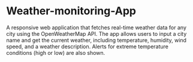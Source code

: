 # Weather-monitoring-App
A responsive web application that fetches real-time weather data for any city using the OpenWeatherMap API. The app allows users to input a city name and get the current weather, including temperature, humidity, wind speed, and a weather description. Alerts for extreme temperature conditions (high or low) are also shown.
